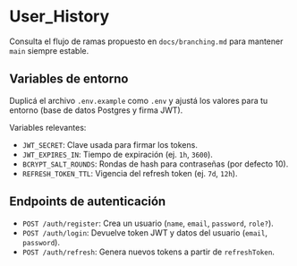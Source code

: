 # User_History

Consulta el flujo de ramas propuesto en `docs/branching.md` para mantener `main` siempre estable.

## Variables de entorno

Duplicá el archivo `.env.example` como `.env` y ajustá los valores para tu entorno (base de datos Postgres y firma JWT).

Variables relevantes:
- `JWT_SECRET`: Clave usada para firmar los tokens.
- `JWT_EXPIRES_IN`: Tiempo de expiración (ej. `1h`, `3600`).
- `BCRYPT_SALT_ROUNDS`: Rondas de hash para contraseñas (por defecto 10).
- `REFRESH_TOKEN_TTL`: Vigencia del refresh token (ej. `7d`, `12h`).

## Endpoints de autenticación

- `POST /auth/register`: Crea un usuario (`name`, `email`, `password`, `role?`).
- `POST /auth/login`: Devuelve token JWT y datos del usuario (`email`, `password`).
- `POST /auth/refresh`: Genera nuevos tokens a partir de `refreshToken`.

